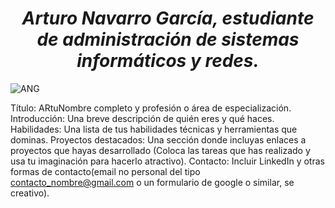 <h1 align="center"><em> Arturo Navarro García, estudiante de administración de sistemas informáticos y redes. </em> </h1>

![ANG](https://github.com/user-attachments/assets/cd6e149c-670e-48b3-b2a0-9553dda2c3b4)
<!--
Here are some ideas to get you started:

- 🔭 I’m currently working on ...
- 🌱 I’m currently learning ...
- 👯 I’m looking to collaborate on ...
- 🤔 I’m looking for help with ...
- 💬 Ask me about ...
- 📫 How to reach me: ...
- 😄 Pronouns: ...
- ⚡ Fun fact: ...
-->

Título: ARtuNombre completo y profesión o área de especialización.
Introducción: Una breve descripción de quién eres y qué haces.
Habilidades: Una lista de tus habilidades técnicas y herramientas que dominas.
Proyectos destacados: Una sección donde incluyas enlaces a proyectos que hayas desarrollado (Coloca las tareas que has realizado y usa tu imaginación para hacerlo atractivo).
Contacto: Incluir LinkedIn y otras formas de contacto(email no personal del tipo contacto_nombre@gmail.com o un formulario de google o similar, se creativo).
